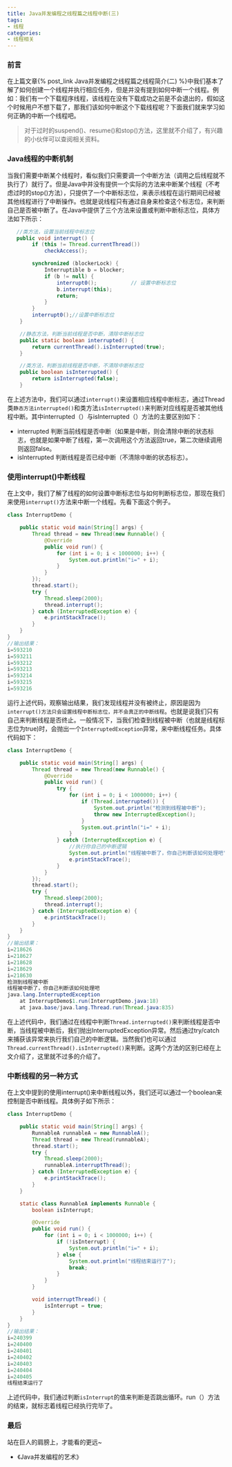 ```yaml
---
title: Java并发编程之线程篇之线程中断(三)
tags:
- 线程
categories:
- 线程相关
---
```


### 前言

在上篇文章{% post_link Java并发编程之线程篇之线程简介(二) %}中我们基本了解了如何创建一个线程并执行相应任务，但是并没有提到如何中断一个线程。例如：我们有一个下载程序线程，该线程在没有下载成功之前是不会退出的，假如这个时候用户不想下载了，那我们该如何中断这个下载线程呢？下面我们就来学习如何正确的中断一个线程吧。

>对于过时的suspend()、resume()和stop()方法，这里就不介绍了，有兴趣的小伙伴可以查阅相关资料。

### Java线程的中断机制

当我们需要中断某个线程时，看似我们只需要调一个中断方法（调用之后线程就不执行了）就行了。但是Java中并没有提供一个实际的方法来中断某个线程（不考虑过时的stop()方法），只提供了一个中断标志位，来表示线程在运行期间已经被其他线程进行了中断操作。也就是说线程只有通过自身来检查这个标志位，来判断自己是否被中断了。在Java中提供了三个方法来设置或判断中断标志位，具体方法如下所示：

```java
   //类方法，设置当前线程中标志位
   public void interrupt() {
        if (this != Thread.currentThread())
            checkAccess();

        synchronized (blockerLock) {
            Interruptible b = blocker;
            if (b != null) {
                interrupt0();           // 设置中断标志位
                b.interrupt(this);
                return;
            }
        }
        interrupt0();//设置中断标志位
    }

    //静态方法，判断当前线程是否中断，清除中断标志位
    public static boolean interrupted() {
        return currentThread().isInterrupted(true);
    }

    //类方法，判断当前线程是否中断，不清除中断标志位
    public boolean isInterrupted() {
        return isInterrupted(false);
    }
```

在上述方法中，我们可以通过`interrupt()`来设置相应线程中断标志，通过Thread类`静态方法interrupted()`和类方法`isInterrupted()`来判断对应线程是否被其他线程中断。其中interrupted（）与isInterrupted（）方法的主要区别如下：

- interrupted 判断当前线程是否中断（如果是中断，则会清除中断的状态标志，也就是如果中断了线程，第一次调用这个方法返回true，第二次继续调用则返回false。
- isInterrupted 判断线程是否已经中断（不清除中断的状态标志）。

### 使用interrupt()中断线程

在上文中，我们了解了线程的如何设置中断标志位与如何判断标志位，那现在我们来使用`interrupt()`方法来中断一个线程。先看下面这个例子。

```java
class InterruptDemo {

    public static void main(String[] args) {
        Thread thread = new Thread(new Runnable() {
            @Override
            public void run() {
                for (int i = 0; i < 1000000; i++) {
                    System.out.println("i=" + i);
                }
            }
        });
        thread.start();
        try {
            Thread.sleep(2000);
            thread.interrupt();
        } catch (InterruptedException e) {
            e.printStackTrace();
        }
    }
}
//输出结果：
i=593210
i=593211
i=593212
i=593213
i=593214
i=593215
i=593216

```

运行上述代码，观察输出结果，我们发现线程并没有被终止，原因是因为`interrupt()方法只会设置线程中断标志位，并不会真正的中断线程`。也就是说我们只有自己来判断线程是否终止。一般情况下，当我们检查到线程被中断（也就是线程标志位为true)时，会抛出一个`InterruptedException`异常，来中断线程任务。具体代码如下：

```java
class InterruptDemo {

    public static void main(String[] args) {
        Thread thread = new Thread(new Runnable() {
            @Override
            public void run() {
                try {
                    for (int i = 0; i < 1000000; i++) {
                        if (Thread.interrupted()) {
                            System.out.println("检测到线程被中断");
                            throw new InterruptedException();
                        }
                        System.out.println("i=" + i);
                    }
                } catch (InterruptedException e) {
                    //执行你自己的中断逻辑
                    System.out.println("线程被中断了，你自己判断该如何处理吧");
                    e.printStackTrace();
                }
            }
        });
        thread.start();
        try {
            Thread.sleep(2000);
            thread.interrupt();
        } catch (InterruptedException e) {
            e.printStackTrace();
        }
    }
}
//输出结果：
i=218626
i=218627
i=218628
i=218629
i=218630
检测到线程被中断
线程被中断了，你自己判断该如何处理吧
java.lang.InterruptedException
    at InterruptDemo$1.run(InterruptDemo.java:18)
    at java.base/java.lang.Thread.run(Thread.java:835)
```

在上述代码中，我们通过在线程中判断`Thread.interrupted()`来判断线程是否中断，当线程被中断后，我们抛出InterruptedException异常。然后通过try/catch来捕获该异常来执行我们自己的中断逻辑。当然我们也可以通过`Thread.currentThread().isInterrupted()`来判断。这两个方法的区别已经在上文介绍了，这里就不过多的介绍了。

### 中断线程的另一种方式

在上文中提到的使用interrupt()来中断线程以外，我们还可以通过一个boolean来控制是否中断线程。具体例子如下所示：

```java
class InterruptDemo {

    public static void main(String[] args) {
        RunnableA runnableA = new RunnableA();
        Thread thread = new Thread(runnableA);
        thread.start();
        try {
            Thread.sleep(2000);
            runnableA.interruptThread();
        } catch (InterruptedException e) {
            e.printStackTrace();
        }
    }

    static class RunnableA implements Runnable {
        boolean isInterrupt;

        @Override
        public void run() {
            for (int i = 0; i < 1000000; i++) {
                if (!isInterrupt) {
                    System.out.println("i=" + i);
                } else {
                    System.out.println("线程结束运行了");
                    break;
                }
            }
        }

        void interruptThread() {
            isInterrupt = true;
        }
    }
}
//输出结果：
i=240399
i=240400
i=240401
i=240402
i=240403
i=240404
i=240405
线程结束运行了
```

上述代码中，我们通过判断`isInterrupt`的值来判断是否跳出循环。run（）方法的结束，就标志着线程已经执行完毕了。

### 最后

站在巨人的肩膀上，才能看的更远~

- 《Java并发编程的艺术》
